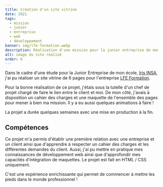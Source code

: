 ```yaml
---
title: Création d'un site vitrine
date: 2021
tags:
  - mission
  - junior
  - entreprise
  - web
  - développement
banner: img/lfe-formation.webp
description: Réalisation d'une mission pour la junior entreprise de mon école
alt: image du site réalisé
order: 6
---
```


Dans le cadre d'une étude pour la Junior Entreprise de mon école, [Iris INSA](https://www.iris-insa.com/), j'ai pu réaliser un site vitrine de 6 pages pour l'entreprise [LFE Formation](http://www.lfe-formation.fr/).

Pour la bonne réalisation de ce projet, j'étais sous la tutelle d'un chef de projet chargé de faire le lien entre le client et moi. De mon côté, j'avais à disposition un cahier des charges et une maquette de l'ensemble des pages pour mener à bien ma mission. Il y a eu aussi quelques animations à faire !

<card>
  <card-image src="img/lfe-formation_animation.gif"></card-image >
</card>

La projet a durée quelques semaines avec une mise en production à la fin.

## Compétences

Ce projet m'a permis d'établir une première relation avec une entreprise et un client ainsi que d'apprendre à respecter un cahier des charges et les différentes demandes du client. Aussi, j'ai pu mettre en pratique mes connaissances de développement web ainsi que d'approfondir mes capacités d'intégration de maquettes. Le projet est fait en HTML / CSS uniquement.

C'est une expérience enrichissante qui permet de commencer à mettre les pieds dans le monde professionnel !
